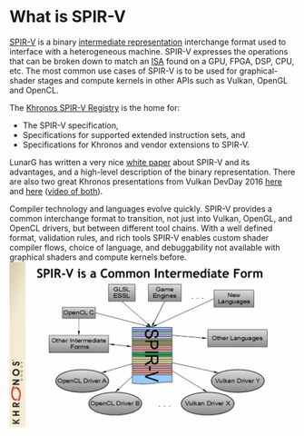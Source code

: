 # What is SPIR-V

[SPIR-V](https://www.khronos.org/registry/spir-v/) is a binary [intermediate representation](https://en.wikipedia.org/wiki/Intermediate_representation) interchange format used to interface with a heterogeneous machine. SPIR-V expresses the operations that can be broken down to match an [ISA](https://en.wikipedia.org/wiki/Instruction_set_architecture) found on a GPU, FPGA, DSP, CPU, etc. The most common use cases of SPIR-V is to be used
for graphical-shader stages and compute kernels in other APIs such as Vulkan, OpenGL and OpenCL.

The [Khronos SPIR-V Registry](https://www.khronos.org/registry/spir-v/) is the home for:

* The SPIR-V specification,
* Specifications for supported extended instruction sets, and
* Specifications for Khronos and vendor extensions to SPIR-V.

LunarG has written a very nice [white paper](https://www.khronos.org/registry/spir-v/papers/WhitePaper.pdf) about SPIR-V and its advantages, and a high-level description of the binary representation. There are also two great Khronos presentations from Vulkan DevDay 2016 [here](https://www.khronos.org/assets/uploads/developers/library/2016-vulkan-devday-uk/3-Intro-to-spir-v-shaders.pdf) and [here](https://www.khronos.org/assets/uploads/developers/library/2016-vulkan-devday-uk/4-Using-spir-v-with-spirv-cross.pdf)
([video of both](https://www.youtube.com/watch?v=XRpVwdduzgU)).

Compiler technology and languages evolve quickly.  SPIR-V provides a common interchange format to transition, not just into Vulkan, OpenGL, and OpenCL drivers, but between different tool chains.  With a well defined format, validation rules, and rich tools SPIR-V enables custom shader compiler flows, choice of language, and debuggability not available with graphical shaders and compute kernels before.
![what_is_spirv_overview.png](../images/what_is_spirv_overview.png)
